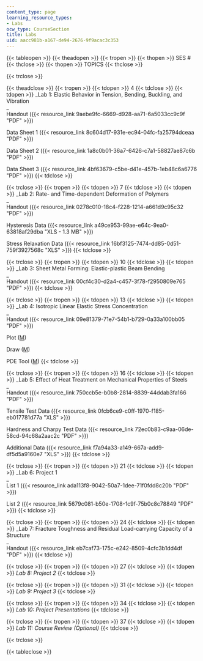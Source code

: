```yaml
---
content_type: page
learning_resource_types:
- Labs
ocw_type: CourseSection
title: Labs
uid: aacc981b-a167-de94-2676-9f9acac3c353
---
```


{{< tableopen >}}
{{< theadopen >}}
{{< tropen >}}
{{< thopen >}}
SES #
{{< thclose >}}
{{< thopen >}}
TOPICS
{{< thclose >}}

{{< trclose >}}

{{< theadclose >}}
{{< tropen >}}
{{< tdopen >}}
4
{{< tdclose >}}
{{< tdopen >}}
_Lab 1: Elastic Behavior in Tension, Bending, Buckling, and Vibration  
_  
Handout ({{< resource_link 9aebe9fc-6669-d928-aa71-6a5033cc9c9f "PDF" >}})  
  
Data Sheet 1 ({{< resource_link 8c604d17-931e-ec94-04fc-fa25794dceaa "PDF" >}})  
  
Data Sheet 2 ({{< resource_link 1a8c0b01-36a7-6426-c7a1-58827ae87c6b "PDF" >}})  
  
Data Sheet 3 ({{< resource_link 4bf63679-c5be-d41e-457b-1eb48c6a6776 "PDF" >}})
{{< tdclose >}}

{{< trclose >}}
{{< tropen >}}
{{< tdopen >}}
7
{{< tdclose >}}
{{< tdopen >}}
_Lab 2: Rate- and Time-dependent Deformation of Polymers  
_  
Handout ({{< resource_link 0278c010-18c4-f228-1214-a661d9c95c32 "PDF" >}})  
  
Hysteresis Data ({{< resource_link a49ce953-99ae-e64c-9ea0-63818af29dba "XLS - 1.3 MB" >}})  
  
Stress Relaxation Data ({{< resource_link 16bf3125-7474-dd85-0d51-759f3927568c "XLS" >}})
{{< tdclose >}}

{{< trclose >}}
{{< tropen >}}
{{< tdopen >}}
10
{{< tdclose >}}
{{< tdopen >}}
_Lab 3: Sheet Metal Forming: Elastic-plastic Beam Bending  
_  
Handout ({{< resource_link 00cf4c30-d2a4-c457-3f78-f2950809e765 "PDF" >}})
{{< tdclose >}}

{{< trclose >}}
{{< tropen >}}
{{< tdopen >}}
13
{{< tdclose >}}
{{< tdopen >}}
_Lab 4: Isotropic Linear Elastic Stress Concentration  
_  
Handout ({{< resource_link 09e81379-71e7-54b1-b729-0a33a100bb05 "PDF" >}})  
  
Plot ([M](/courses/mechanical-engineering/2-002-mechanics-and-materials-ii-spring-2004/labs/PDEPlotCut.m))  
  
Draw ([M](/courses/mechanical-engineering/2-002-mechanics-and-materials-ii-spring-2004/labs/PDESpecDraw.m))  
  
PDE Tool ([M](/courses/mechanical-engineering/2-002-mechanics-and-materials-ii-spring-2004/labs/pdetool.m))
{{< tdclose >}}

{{< trclose >}}
{{< tropen >}}
{{< tdopen >}}
16
{{< tdclose >}}
{{< tdopen >}}
_Lab 5: Effect of Heat Treatment on Mechanical Properties of Steels  
_  
Handout ({{< resource_link 750ccb5e-b0b8-2814-8839-44ddab3fa166 "PDF" >}})  
  
Tensile Test Data ({{< resource_link 0fcb6ce9-c0ff-1970-f185-eb017781d77a "XLS" >}})  
  
Hardness and Charpy Test Data ({{< resource_link 72ec0b83-c9aa-06de-58cd-94c68a2aac2c "PDF" >}})  
  
Additional Data ({{< resource_link f7a94a33-a149-667a-add9-df5d5a9160e7 "XLS" >}})
{{< tdclose >}}

{{< trclose >}}
{{< tropen >}}
{{< tdopen >}}
21
{{< tdclose >}}
{{< tdopen >}}
_Lab 6: Project 1  
_  
List 1 ({{< resource_link ada113f8-9042-50a7-1dee-71f0fdd8c20b "PDF" >}})  
  
List 2 ({{< resource_link 5679c081-b50e-1708-1c9f-75b0c8c78849 "PDF" >}})
{{< tdclose >}}

{{< trclose >}}
{{< tropen >}}
{{< tdopen >}}
24
{{< tdclose >}}
{{< tdopen >}}
_Lab 7: Fracture Toughness and Residual Load-carrying Capacity of a Structure  
_  
Handout ({{< resource_link eb7caf73-175c-e242-8509-4cfc3b1dd4df "PDF" >}})
{{< tdclose >}}

{{< trclose >}}
{{< tropen >}}
{{< tdopen >}}
27
{{< tdclose >}}
{{< tdopen >}}
_Lab 8: Project 2_
{{< tdclose >}}

{{< trclose >}}
{{< tropen >}}
{{< tdopen >}}
31
{{< tdclose >}}
{{< tdopen >}}
_Lab 9: Project 3_
{{< tdclose >}}

{{< trclose >}}
{{< tropen >}}
{{< tdopen >}}
34
{{< tdclose >}}
{{< tdopen >}}
_Lab 10: Project Presentations_
{{< tdclose >}}

{{< trclose >}}
{{< tropen >}}
{{< tdopen >}}
37
{{< tdclose >}}
{{< tdopen >}}
_Lab 11: Course Review (Optional)_
{{< tdclose >}}

{{< trclose >}}

{{< tableclose >}}